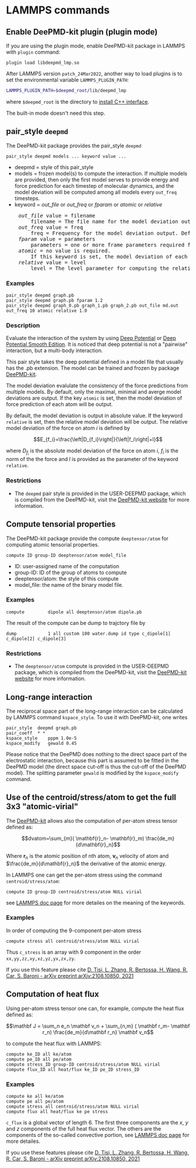 # LAMMPS commands

## Enable DeePMD-kit plugin (plugin mode)

If you are using the plugin mode, enable DeePMD-kit package in LAMMPS with `plugin` command:

```lammps
plugin load libdeepmd_lmp.so
```

After LAMMPS version `patch_24Mar2022`, another way to load plugins is to set the environmental variable `LAMMPS_PLUGIN_PATH`:

```sh
LAMMPS_PLUGIN_PATH=$deepmd_root/lib/deepmd_lmp
```

where `$deepmd_root` is the directory to [install C++ interface](../install/install-from-source.md).

The built-in mode doesn't need this step.

## pair_style `deepmd`

The DeePMD-kit package provides the pair_style `deepmd`

```lammps
pair_style deepmd models ... keyword value ...
```
- deepmd = style of this pair_style
- models = frozen model(s) to compute the interaction. 
If multiple models are provided, then only the first model serves to provide energy and force prediction for each timestep of molecular dynamics, 
and the model deviation will be computed among all models every `out_freq` timesteps.
- keyword = *out_file* or *out_freq* or *fparam* or *atomic* or *relative*
<pre>
    <i>out_file</i> value = filename
        filename = The file name for the model deviation output. Default is model_devi.out
    <i>out_freq</i> value = freq
        freq = Frequency for the model deviation output. Default is 100.
    <i>fparam</i> value = parameters
        parameters = one or more frame parameters required for model evaluation.
    <i>atomic</i> = no value is required. 
        If this keyword is set, the model deviation of each atom will be output.
    <i>relative</i> value = level
        level = The level parameter for computing the relative model deviation
</pre>

### Examples
```lammps
pair_style deepmd graph.pb
pair_style deepmd graph.pb fparam 1.2
pair_style deepmd graph_0.pb graph_1.pb graph_2.pb out_file md.out out_freq 10 atomic relative 1.0
```

### Description
Evaluate the interaction of the system by using [Deep Potential][DP] or [Deep Potential Smooth Edition][DP-SE]. It is noticed that deep potential is not a "pairwise" interaction, but a multi-body interaction. 

This pair style takes the deep potential defined in a model file that usually has the .pb extension. The model can be trained and frozen by package [DeePMD-kit](https://github.com/deepmodeling/deepmd-kit).

The model deviation evalulate the consistency of the force predictions from multiple models. By default, only the maximal, minimal and averge model deviations are output. If the key `atomic` is set, then the model deviation of force prediction of each atom will be output.

By default, the model deviation is output in absolute value. If the keyword `relative` is set, then the relative model deviation will be output. The relative model deviation of the force on atom $i$ is defined by

$$E_{f_i}=\frac{\left|D_{f_i}\right|}{\left|f_i\right|+l}$$

where $D_{f_i}$ is the absolute model deviation of the force on atom $i$, $f_i$ is the norm of the the force and $l$ is provided as the parameter of the keyword `relative`.

### Restrictions
- The `deepmd` pair style is provided in the USER-DEEPMD package, which is compiled from the DeePMD-kit, visit the [DeePMD-kit website](https://github.com/deepmodeling/deepmd-kit) for more information.


## Compute tensorial properties

The DeePMD-kit package provide the compute `deeptensor/atom` for computing atomic tensorial properties. 

```lammps
compute ID group-ID deeptensor/atom model_file
```
- ID: user-assigned name of the computation
- group-ID: ID of the group of atoms to compute
- deeptensor/atom: the style of this compute
- model_file: the name of the binary model file.

### Examples
```lammps
compute         dipole all deeptensor/atom dipole.pb
```
The result of the compute can be dump to trajctory file by 
```lammps
dump            1 all custom 100 water.dump id type c_dipole[1] c_dipole[2] c_dipole[3] 
```

### Restrictions
- The `deeptensor/atom` compute is provided in the USER-DEEPMD package, which is compiled from the DeePMD-kit, visit the [DeePMD-kit website](https://github.com/deepmodeling/deepmd-kit) for more information.


## Long-range interaction
The reciprocal space part of the long-range interaction can be calculated by LAMMPS command `kspace_style`. To use it with DeePMD-kit, one writes 
```lammps
pair_style	deepmd graph.pb
pair_coeff  * *
kspace_style	pppm 1.0e-5
kspace_modify	gewald 0.45
```
Please notice that the DeePMD does nothing to the direct space part of the electrostatic interaction, because this part is assumed to be fitted in the DeePMD model (the direct space cut-off is thus the cut-off of the DeePMD model). The splitting parameter `gewald` is modified by the `kspace_modify` command.

## Use of the centroid/stress/atom to get the full 3x3 "atomic-virial" 

The [DeePMD-kit](https://github.com/deepmodeling/deepmd-kit) allows also the computation of per-atom stress tensor defined as:

$$dvatom=\sum_{m}( \mathbf{r}_n- \mathbf{r}_m) \frac{de_m}{d\mathbf{r}_n}$$

Where $\mathbf{r}_n$ is the atomic position of nth atom, $\mathbf{v}_n$ velocity of atom and $\frac{de_m}{d\mathbf{r}_n}$ the derivative of the atomic energy.

In LAMMPS one can get the per-atom stress using the command `centroid/stress/atom`:
```lammps
compute ID group-ID centroid/stress/atom NULL virial
```
see [LAMMPS doc page](https://docs.lammps.org/compute_stress_atom.html#thompson2) for more detailes on the meaning of the keywords.
### Examples
In order of computing the 9-component per-atom stress
```lammps
compute stress all centroid/stress/atom NULL virial
```
Thus `c_stress` is an array with 9 component in the order `xx,yy,zz,xy,xz,yz,yx,zx,zy`.

If you use this feature please cite [D. Tisi, L. Zhang, R. Bertossa, H. Wang, R. Car, S. Baroni - arXiv preprint arXiv:2108.10850, 2021](https://arxiv.org/abs/2108.10850)

## Computation of heat flux
Using per-atom stress tensor one can, for example, compute the heat flux defined as:

$$\mathbf J = \sum_n e_n \mathbf v_n + \sum_{n,m} ( \mathbf r_m- \mathbf r_n) \frac{de_m}{d\mathbf r_n} \mathbf v_n$$

to compute the heat flux with LAMMPS: 
```lammps
compute ke_ID all ke/atom
compute pe_ID all pe/atom
compute stress_ID group-ID centroid/stress/atom NULL virial
compute flux_ID all heat/flux ke_ID pe_ID stress_ID
```

### Examples

```lammps
compute ke all ke/atom
compute pe all pe/atom
compute stress all centroid/stress/atom NULL virial
compute flux all heat/flux ke pe stress
```
`c_flux` is a global vector of length 6. The first three components are the $x$, $y$ and $z$ components of the full heat flux vector. The others are the components of the so-called convective portion, see [LAMMPS doc page](https://docs.lammps.org/compute_heat_flux.html) for more detailes.

If you use these features please cite [D. Tisi, L. Zhang, R. Bertossa, H. Wang, R. Car, S. Baroni - arXiv preprint arXiv:2108.10850, 2021](https://arxiv.org/abs/2108.10850)


[DP]:https://journals.aps.org/prl/abstract/10.1103/PhysRevLett.120.143001
[DP-SE]:https://dl.acm.org/doi/10.5555/3327345.3327356
